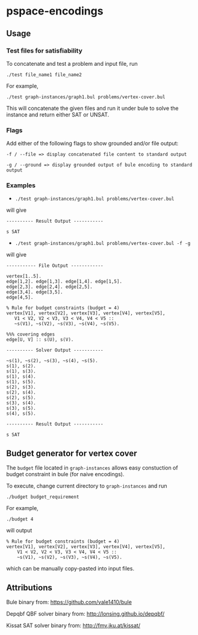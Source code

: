 # pspace-encodings

## Usage

### Test files for satisfiability
To concatenate and test a problem and input file, run 

```./test file_name1 file_name2```

For example, 

```./test graph-instances/graph1.bul problems/vertex-cover.bul```

This will concatenate the given files and run it under bule to solve the instance and return either SAT or UNSAT.

### Flags

Add either of the following flags to show grounded and/or file output:

``` -f / --file => display concatenated file content to standard output ```

``` -g / --ground => display grounded output of bule encoding to standard output ```

### Examples

* ```./test graph-instances/graph1.bul problems/vertex-cover.bul```

will give

```
---------- Result Output -----------

s SAT
```

* ```./test graph-instances/graph1.bul problems/vertex-cover.bul -f -g```
 
 will give
 ```
 ----------- File Output ------------

vertex[1..5].
edge[1,2]. edge[1,3]. edge[1,4]. edge[1,5].
edge[2,3]. edge[2,4]. edge[2,5].
edge[3,4]. edge[3,5].
edge[4,5].

% Rule for budget constraints (budget = 4)
vertex[V1], vertex[V2], vertex[V3], vertex[V4], vertex[V5],
    V1 < V2, V2 < V3, V3 < V4, V4 < V5 ::
    ~s(V1), ~s(V2), ~s(V3), ~s(V4), ~s(V5).

%%% covering edges
edge[U, V] :: s(U), s(V).

---------- Solver Output -----------

~s(1), ~s(2), ~s(3), ~s(4), ~s(5).
s(1), s(2).
s(1), s(3).
s(1), s(4).
s(1), s(5).
s(2), s(3).
s(2), s(4).
s(2), s(5).
s(3), s(4).
s(3), s(5).
s(4), s(5).

---------- Result Output -----------

s SAT
```

## Budget generator for vertex cover

The ```budget``` file located in ```graph-instances``` allows easy constuction of budget constraint in bule (for naive encodings).

To execute, change current directory to ```graph-instances``` and run

```./budget budget_requirement```

For example, 

```./budget 4```

will output

```
% Rule for budget constraints (budget = 4)
vertex[V1], vertex[V2], vertex[V3], vertex[V4], vertex[V5],
    V1 < V2, V2 < V3, V3 < V4, V4 < V5 ::
    ~s(V1), ~s(V2), ~s(V3), ~s(V4), ~s(V5).
```

which can be manually copy-pasted into input files.

## Attributions

Bule binary from:  https://github.com/vale1410/bule

Depqbf QBF solver binary from: http://lonsing.github.io/depqbf/

Kissat SAT solver binary from: http://fmv.jku.at/kissat/
